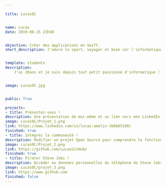```yaml
---

title: LucasOC


name: Lucas
date: 2019-08-15 23h50


objective: Créer des applications en Swift.
short_description: J'adore le sport, voyager et bien sûr l'informatique. J'espère un jour donner des conseils à mon mentor.


template: students
description:
	J'ai 20ans et je suis depuis tout petit passionné d'informatique ! Plus particulièrement attiré par le développement mobile et donc iOS, je vise à pouvoir pirater tous les téléphones "Apple" à la fin de ma formation ! Merci, au revoir.


image: LucasOC.jpg


public: True

projects:
- title: Présentez-vous !
description: Une présentation de moi-même et un lien vers mon LinkedIn
image: LucasOC/Projet_1.png
link: https://www.linkedin.com/in/lucas-amelin-3b8b85190/
finished: true
- title: Intégrez la communauté !
description: Modifier un projet Open Source pour comprendre le fonctionnement de Git, Github et des pull requests.
image: LucasOC/Projet_2.png
link: https://github.com/LucasGitHubz
finished: true
- title: Pirater Steve Jobs !
description: Accéder au données personnelles du téléphone de Steve Jobs.
image: LucasOC/projet_3.png
link: https://www.github.com
finished: false
---
```

